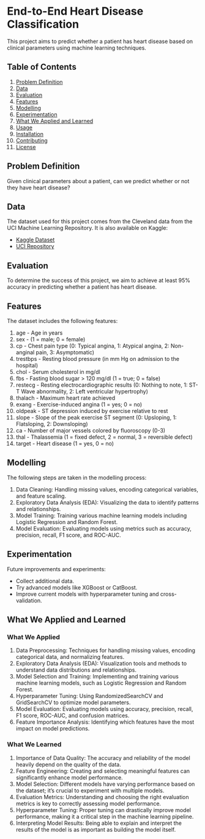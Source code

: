 # End-to-End Heart Disease Classification

This project aims to predict whether a patient has heart disease based on clinical parameters using machine learning techniques.

## Table of Contents
1. [Problem Definition](#problem-definition)
2. [Data](#data)
3. [Evaluation](#evaluation)
4. [Features](#features)
5. [Modelling](#modelling)
6. [Experimentation](#experimentation)
7. [What We Applied and Learned](#what-we-applied-and-learned)
8. [Usage](#usage)
9. [Installation](#installation)
10. [Contributing](#contributing)
11. [License](#license)

## Problem Definition
Given clinical parameters about a patient, can we predict whether or not they have heart disease?

## Data
The dataset used for this project comes from the Cleveland data from the UCI Machine Learning Repository. It is also available on Kaggle:
- [Kaggle Dataset](https://www.kaggle.com/datasets/thisishusseinali/uci-heart-disease-data)
- [UCI Repository](https://archive.ics.uci.edu/ml/datasets/Heart+Disease)

## Evaluation
To determine the success of this project, we aim to achieve at least 95% accuracy in predicting whether a patient has heart disease.

## Features
The dataset includes the following features:
1. age - Age in years
2. sex - (1 = male; 0 = female)
3. cp - Chest pain type (0: Typical angina, 1: Atypical angina, 2: Non-anginal pain, 3: Asymptomatic)
4. trestbps - Resting blood pressure (in mm Hg on admission to the hospital)
5. chol - Serum cholesterol in mg/dl
6. fbs - Fasting blood sugar > 120 mg/dl (1 = true; 0 = false)
7. restecg - Resting electrocardiographic results (0: Nothing to note, 1: ST-T Wave abnormality, 2: Left ventricular hypertrophy)
8. thalach - Maximum heart rate achieved
9. exang - Exercise-induced angina (1 = yes; 0 = no)
10. oldpeak - ST depression induced by exercise relative to rest
11. slope - Slope of the peak exercise ST segment (0: Upsloping, 1: Flatsloping, 2: Downsloping)
12. ca - Number of major vessels colored by fluoroscopy (0-3)
13. thal - Thalassemia (1 = fixed defect, 2 = normal, 3 = reversible defect)
14. target - Heart disease (1 = yes, 0 = no)

## Modelling
The following steps are taken in the modelling process:
1. Data Cleaning: Handling missing values, encoding categorical variables, and feature scaling.
2. Exploratory Data Analysis (EDA): Visualizing the data to identify patterns and relationships.
3. Model Training: Training various machine learning models including Logistic Regression and Random Forest.
4. Model Evaluation: Evaluating models using metrics such as accuracy, precision, recall, F1 score, and ROC-AUC.

## Experimentation
Future improvements and experiments:
- Collect additional data.
- Try advanced models like XGBoost or CatBoost.
- Improve current models with hyperparameter tuning and cross-validation.

## What We Applied and Learned
### What We Applied
1. Data Preprocessing: Techniques for handling missing values, encoding categorical data, and normalizing features.
2. Exploratory Data Analysis (EDA): Visualization tools and methods to understand data distributions and relationships.
3. Model Selection and Training: Implementing and training various machine learning models, such as Logistic Regression and Random Forest.
4. Hyperparameter Tuning: Using RandomizedSearchCV and GridSearchCV to optimize model parameters.
5. Model Evaluation: Evaluating models using accuracy, precision, recall, F1 score, ROC-AUC, and confusion matrices.
6. Feature Importance Analysis: Identifying which features have the most impact on model predictions.
   
### What We Learned
1. Importance of Data Quality: The accuracy and reliability of the model heavily depend on the quality of the data.
2. Feature Engineering: Creating and selecting meaningful features can significantly enhance model performance.
3. Model Selection: Different models have varying performance based on the dataset; it’s crucial to experiment with multiple models.
4. Evaluation Metrics: Understanding and choosing the right evaluation metrics is key to correctly assessing model performance.
5. Hyperparameter Tuning: Proper tuning can drastically improve model performance, making it a critical step in the machine learning pipeline.
6. Interpreting Model Results: Being able to explain and interpret the results of the model is as important as building the model itself.

